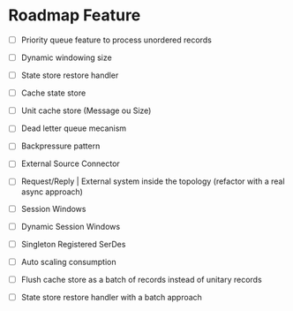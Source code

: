 # Roadmap Feature

- [ ] Priority queue feature to process unordered records
- [ ] Dynamic windowing size
- [ ] State store restore handler
- [ ] Cache state store
- [ ] Unit cache store (Message ou Size)
- [ ] Dead letter queue mecanism
- [ ] Backpressure pattern
- [ ] External Source Connector
- [ ] Request/Reply | External system inside the topology (refactor with a real async approach)
- [ ] Session Windows
- [ ] Dynamic Session Windows
- [ ] Singleton Registered SerDes
- [ ] Auto scaling consumption


- [ ] Flush cache store as a batch of records instead of unitary records
- [ ] State store restore handler with a batch approach